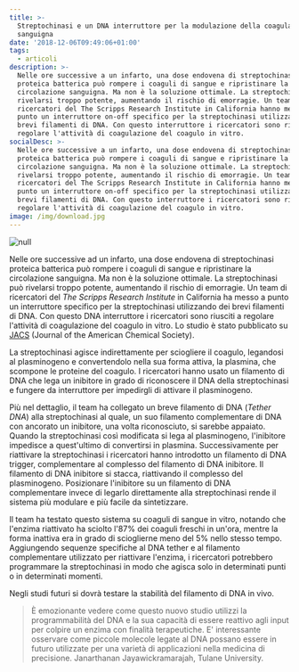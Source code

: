 ```yaml
---
title: >-
  Streptochinasi e un DNA interruttore per la modulazione della coagulazione
  sanguigna
date: '2018-12-06T09:49:06+01:00'
tags:
  - articoli
description: >-
  Nelle ore successive a un infarto, una dose endovena di streptochinasi
  proteica batterica può rompere i coaguli di sangue e ripristinare la
  circolazione sanguigna. Ma non è la soluzione ottimale. La streptochinasi può
  rivelarsi troppo potente, aumentando il rischio di emorragie. Un team di
  ricercatori del The Scripps Research Institute in California hanno messo a
  punto un interruttore on-off specifico per la streptochinasi utilizzando dei
  brevi filamenti di DNA. Con questo interruttore i ricercatori sono riusciti a
  regolare l'attività di coagulazione del coagulo in vitro.
socialDesc: >-
  Nelle ore successive a un infarto, una dose endovena di streptochinasi
  proteica batterica può rompere i coaguli di sangue e ripristinare la
  circolazione sanguigna. Ma non è la soluzione ottimale. La streptochinasi può
  rivelarsi troppo potente, aumentando il rischio di emorragie. Un team di
  ricercatori del The Scripps Research Institute in California hanno messo a
  punto un interruttore on-off specifico per la streptochinasi utilizzando dei
  brevi filamenti di DNA. Con questo interruttore i ricercatori sono riusciti a
  regolare l'attività di coagulazione del coagulo in vitro.
image: /img/download.jpg
---
```

![null](/img/download.jpg)

Nelle ore successive ad un infarto, una dose endovena di streptochinasi proteica batterica può rompere i coaguli di sangue e ripristinare la circolazione sanguigna. Ma non è la soluzione ottimale. La streptochinasi può rivelarsi troppo potente, aumentando il rischio di emorragie. Un team di ricercatori del _The Scripps Research Institute_ in California ha messo a punto un interruttore specifico per la streptochinasi utilizzando dei brevi filamenti di DNA. Con questo DNA interruttore i ricercatori sono riusciti a regolare l'attività di coagulazione del coagulo in vitro. Lo studio è stato pubblicato su [JACS](https://pubs.acs.org/doi/10.1021/jacs.8b10166) (Journal of the American Chemical Society).

La streptochinasi agisce indirettamente per sciogliere il coagulo, legandosi al plasminogeno e convertendolo nella sua forma attiva, la plasmina, che scompone le proteine del coagulo. I ricercatori hanno usato un filamento di DNA che lega un inibitore in grado di riconoscere il DNA della streptochinasi e fungere da interruttore per impedirgli di attivare il plasminogeno.

Più nel dettaglio, il team ha collegato un breve filamento di DNA (_Tether DNA_) alla streptochinasi al quale, un suo filamento complementare di DNA con ancorato un inibitore, una volta riconosciuto, si sarebbe appaiato. Quando la streptochinasi così modificata si lega al plasminogeno, l'inibitore impedisce a quest'ultimo di convertirsi in plasmina. Successivamente per riattivare la streptochinasi i ricercatori hanno introdotto un filamento di DNA trigger, complementare al complesso del filamento di DNA inibitore. Il filamento di DNA inibitore si stacca, riattivando il complesso del plasminogeno. Posizionare l'inibitore su un filamento di DNA complementare invece di legarlo direttamente alla streptochinasi rende il sistema più modulare e più facile da sintetizzare.

Il team ha testato questo sistema su coaguli di sangue in vitro, notando che l'enzima riattivato ha sciolto l'87% dei coaguli freschi in un'ora, mentre la forma inattiva era in grado di scioglierne meno del 5% nello stesso tempo. Aggiungendo sequenze specifiche al DNA tether e al filamento complementare utilizzato per riattivare l'enzima, i ricercatori potrebbero programmare la streptochinasi in modo che agisca solo in determinati punti o in determinati momenti.

Negli studi futuri si dovrà testare la stabilità del filamento di DNA in vivo.

> È emozionante vedere come questo nuovo studio utilizzi la programmabilità del DNA e la sua capacità di essere reattivo agli input per colpire un enzima con finalità terapeutiche. E' interessante osservare come piccole molecole legate al DNA possano essere in futuro utilizzate per una varietà di applicazioni nella medicina di precisione. Janarthanan Jayawickramarajah, Tulane University.
